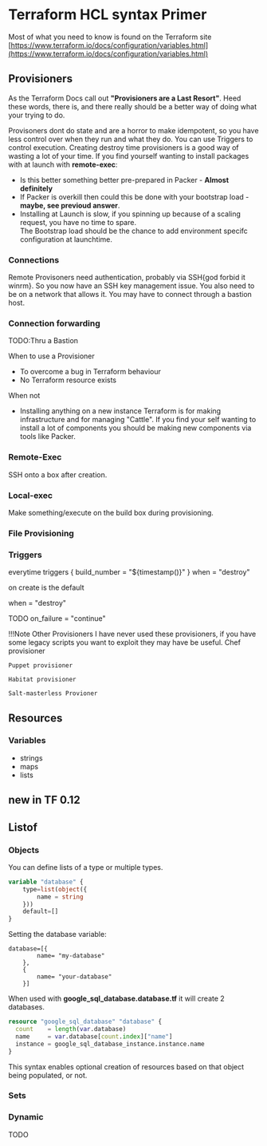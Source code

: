 # Terraform HCL syntax Primer

Most of what you need to know is found on the Terraform site [https://www.terraform.io/docs/configuration/variables.html](https://www.terraform.io/docs/configuration/variables.html)

## Provisioners

As the Terraform Docs call out **"Provisioners are a Last Resort"**.
Heed these words, there is, and there really should be a better way of doing what your trying to do.

Provisoners dont do state and are a horror to make idempotent, so you have less control over when they run and what they do.
You can use Triggers to control execution. Creating destroy time provisioners is a good way of wasting a lot of your time.
If you find yourself wanting to install packages with at launch with **remote-exec**:

- Is this better something better pre-prepared in Packer - **Almost definitely**
- If Packer is overkill then could this be done with your bootstrap load -**maybe, see previoud answer**.
- Installing at Launch is slow, if you spinning up because of a scaling request, you have no time to spare.  
The Bootstrap load should be the chance to add environment specifc configuration at launchtime.

### Connections

Remote Provisoners need authentication, probably via SSH{god forbid it winrm}. So you now have an SSH key management issue. You also need to be on a network that allows it. You may have to connect through a bastion host.

### Connection forwarding

TODO:Thru a Bastion

When to use a Provisioner

- To overcome a bug in Terraform behaviour
- No Terraform resource exists

When not

- Installing anything on a new instance
  Terraform is for making infrastructure and for managing "Cattle". If you find your self wanting to install a lot of components you should be making new components via tools like Packer.

### Remote-Exec

SSH onto a box after creation.

### Local-exec

Make something/execute on the build box during provisioning.

### File Provisioning

### Triggers

everytime
triggers {
build_number = "\${timestamp()}"
}
when = "destroy"

on create is the default

when = "destroy"

TODO
on_failure = "continue"

!!!Note Other Provisioners
I have never used these provisioners, if you have some legacy scripts you want to exploit they may have be useful.
    Chef provisioner

    Puppet provisioner

    Habitat provisioner

    Salt-masterless Provioner

## Resources

### Variables

- strings
- maps
- lists

## new in TF 0.12

## Listof

### Objects

You can define lists of a type or multiple types.

```terraform 
variable "database" {
    type=list(object({
        name = string
    }))
    default=[]
}
```

Setting the database variable:

```HCL
database=[{
        name= "my-database"
    },
    {
        name= "your-database"
    }]
```

When used with **google_sql_database.database.tf** it will create 2 databases.

```terraform
resource "google_sql_database" "database" {
  count    = length(var.database)
  name     = var.database[count.index]["name"]
  instance = google_sql_database_instance.instance.name
}
```

This syntax enables optional creation of resources based on that object being populated, or not.

### Sets

### Dynamic

TODO
